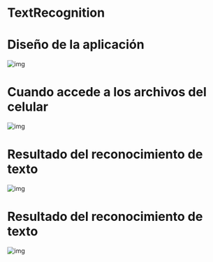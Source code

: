 # TextRecognition

# Diseño de la aplicación 
![img](https://github.com/Dayi12/TextRecognition/blob/master/Imagenes/1.png)

# Cuando accede a los archivos del celular
![img](https://github.com/Dayi12/TextRecognition/blob/master/Imagenes/2.png)

# Resultado del reconocimiento de texto
![img](https://github.com/Dayi12/TextRecognition/blob/master/Imagenes/3.png)

# Resultado del reconocimiento de texto
![img](https://github.com/Dayi12/TextRecognition/blob/master/Imagenes/4.png)

